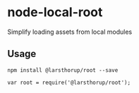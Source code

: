 # node-local-root

Simplify loading assets from local modules

## Usage

    npm install @larsthorup/root --save

    var root = require('@larsthorup/root');
